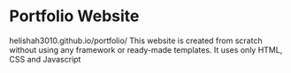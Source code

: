 # Portfolio Website
helishah3010.github.io/portfolio/
This website is created from scratch without using any framework or ready-made templates. 
It uses only HTML, CSS and Javascript
